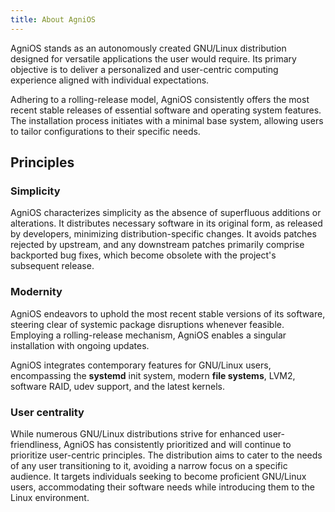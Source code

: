 ```yaml
---
title: About AgniOS
---
```


AgniOS stands as an autonomously created GNU/Linux distribution designed for versatile applications the user would require. Its primary objective is to deliver a personalized and user-centric computing experience aligned with individual expectations. 

Adhering to a rolling-release model, AgniOS consistently offers the most recent stable releases of essential software and operating system features. The installation process initiates with a minimal base system, allowing users to tailor configurations to their specific needs.

## Principles

### Simplicity
AgniOS characterizes simplicity as the absence of superfluous additions or alterations. It distributes necessary software in its original form, as released by developers, minimizing distribution-specific changes. It avoids patches rejected by upstream, and any downstream patches primarily comprise backported bug fixes, which become obsolete with the project's subsequent release.

### Modernity
AgniOS endeavors to uphold the most recent stable versions of its software, steering clear of systemic package disruptions whenever feasible. Employing a rolling-release mechanism, AgniOS enables a singular installation with ongoing updates.

AgniOS integrates contemporary features for GNU/Linux users, encompassing the **systemd** init system, modern **file systems**, LVM2, software RAID, udev support, and the latest kernels.

### User centrality
While numerous GNU/Linux distributions strive for enhanced user-friendliness, AgniOS has consistently prioritized and will continue to prioritize user-centric principles. The distribution aims to cater to the needs of any user transitioning to it, avoiding a narrow focus on a specific audience. It targets individuals seeking to become proficient GNU/Linux users, accommodating their software needs while introducing them to the Linux environment.